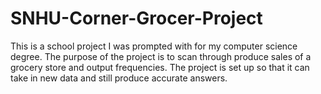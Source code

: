 # SNHU-Corner-Grocer-Project
This is a school project I was prompted with for my computer science degree. The purpose of the project is to scan through produce sales of a grocery store and output frequencies. The project is set up so that it can take in new data and still produce accurate answers. 
